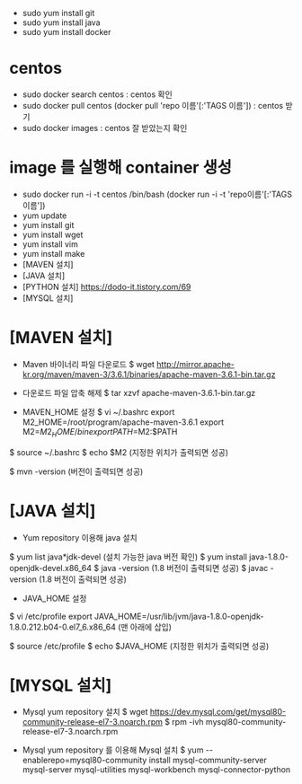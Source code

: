 - sudo yum install git
- sudo yum install java
- sudo yum install docker

# centos
- sudo docker search centos : centos 확인
- sudo docker pull centos (docker pull 'repo 이름'[:'TAGS 이름']) : centos 받기
- sudo docker images : centos 잘 받았는지 확인

# image 를 실행해 container 생성
- sudo docker run -i -t centos /bin/bash
(docker run -i -t 'repo이름'[:'TAGS이름'])
- yum update
- yum install git
- yum install wget
- yum install vim
- yum install make
- [MAVEN 설치]
- [JAVA 설치]
- [PYTHON 설치] https://dodo-it.tistory.com/69
- [MYSQL 설치]


# [MAVEN 설치]
- Maven 바이너리 파일 다운로드
$ wget http://mirror.apache-kr.org/maven/maven-3/3.6.1/binaries/apache-maven-3.6.1-bin.tar.gz

- 다운로드 파일 압축 해제
$ tar xzvf apache-maven-3.6.1-bin.tar.gz

- MAVEN_HOME 설정
$ vi ~/.bashrc
  export M2_HOME=/root/program/apache-maven-3.6.1
  export M2=$M2_HOME/bin
  export PATH=$M2:$PATH

$ source ~/.bashrc
$ echo $M2
 (지정한 위치가 출력되면 성공)

$ mvn -version
 (버전이 출력되면 성공)
 
 
# [JAVA 설치]
- Yum repository 이용해 java 설치

$ yum list java*jdk-devel
 (설치 가능한 java 버전 확인)
$ yum install java-1.8.0-openjdk-devel.x86_64
$ java -version
 (1.8 버전이 출력되면 성공)
$ javac -version
 (1.8 버전이 출력되면 성공)

- JAVA_HOME 설정

$ vi /etc/profile
  export JAVA_HOME=/usr/lib/jvm/java-1.8.0-openjdk-1.8.0.212.b04-0.el7_6.x86_64
  (맨 아래에 삽입)

$ source /etc/profile
$ echo $JAVA_HOME
 (지정한 위치가 출력되면 성공)


# [MYSQL 설치]

- Mysql yum repository 설치
$ wget https://dev.mysql.com/get/mysql80-community-release-el7-3.noarch.rpm
$ rpm -ivh mysql80-community-release-el7-3.noarch.rpm

- Mysql yum repository 를 이용해 Mysql 설치
$ yum --enablerepo=mysql80-community install mysql-community-server mysql-server mysql-utilities mysql-workbench mysql-connector-python
